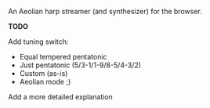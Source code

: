 An Aeolian harp streamer (and synthesizer) for the browser.

**TODO**

Add tuning switch:

- Equal tempered pentatonic
- Just pentatonic (5/3-1/1-9/8-5/4-3/2)
- Custom (as-is)
- Aeolian mode ;)

Add a more detailed explanation
